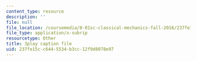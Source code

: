 ```yaml
---
content_type: resource
description: ''
file: null
file_location: /coursemedia/8-01sc-classical-mechanics-fall-2016/237fe15cc6445534b3cc12f9d8078e97_lufK0UlJ7aE.vtt
file_type: application/x-subrip
resourcetype: Other
title: 3play caption file
uid: 237fe15c-c644-5534-b3cc-12f9d8078e97
---
```

